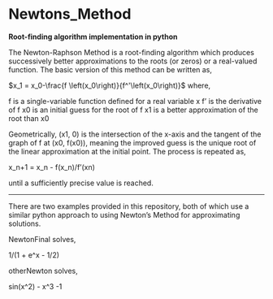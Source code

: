 # Newtons_Method
**Root-finding algorithm implementation in python** 

The Newton-Raphson Method is a root-finding algorithm which produces successively better approximations to the roots (or zeros) or a real-valued function. The basic version of this method can be written as,

$x_1 = x_0-\frac{f \left(x_0\right)}{f^'\left(x_0\right)}$   where,

f is a single-variable function defined for a real variable x 
f’ is the derivative of f 
x0 is an initial guess for the root of f 
x1 is a better approximation of the root than x0

Geometrically, (x1, 0) is the intersection of the x-axis and the tangent of the graph of f at (x0, f(x0)), meaning the improved guess is the unique root of the linear approximation at the initial point. The process is repeated as,

x_n+1 = x_n - f(x_n)/f’(xn) 

until a sufficiently precise value is reached. 

-----------------------------------------------------

There are two examples provided in this repository, both of which use a similar python approach to using Newton’s Method for approximating solutions. 

NewtonFinal solves,

1/(1 + e^x - 1/2)


otherNewton solves,

sin(x^2) - x^3 -1 

